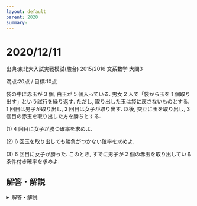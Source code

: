 ```yaml
---
layout: default
parent: 2020
summary: 
---
```


# 2020/12/11

出典:東北大入試実戦模試(駿台) 2015/2016 文系数学 大問3

満点:20点 / 目標:10点

袋の中に赤玉が $3$ 個, 白玉が $5$ 個入っている. 男女 $2$ 人で「袋から玉を $1$ 個取り出す」という試行を繰り返す. ただし, 取り出した玉は袋に戻さないものとする.  
$1$ 回目は男子が取り出し, $2$ 回目は女子が取り出す. 以後, 交互に玉を取り出し, $3$ 個目の赤玉を取り出した方を勝ちとする.

(1) $4$ 回目に女子が勝つ確率を求めよ.

(2) $6$ 回玉を取り出しても勝負がつかない確率を求めよ.

(3) $6$ 回目に女子が勝った. このとき, すでに男子が $2$ 個の赤玉を取り出している条件付き確率を求めよ.

<div style="page-break-before:always"></div>

## 解答・解説

<details markdown="1">
<summary>解答・解説</summary>

確率の問題です. 書いてあるとおりに式を立てて計算するだけです. まあそれが難しいんですけどね.
特に (3) が大変で, 今すぐにできるようなものでもないのですが, (1) と (2) は今の段階でもできるはずです. よく読んで書き方を真似てみましょう.

何度も言っていますが「場合の数と確率」では立式の理由を書かないと絶対に点数はもらえません. 私は優しいので突き返して再提出を求めますが, 黙って受け取って「採点対象外です」と返されても文句は言えないので, そのくらいの覚悟はしておきましょう.

- (1)は4点です.
    - 「互いに排反」を書き落とすと-3点
- (2)は6点です.
    - 否定文で書かれているので, 見た瞬間に余事象の活用を考えたと思います. よく検討して, 計算が楽な方を選びましょう
    - 全通り書き出すと途中で詰まります. 早めに規則性に気付きたい
- (3)は10点です.
    - 考え方を記述していれば, 適宜加点
    - 難しいです

![mathterro_20201211.jpg](https://qiita-image-store.s3.ap-northeast-1.amazonaws.com/0/559517/3897ec94-e7ad-c822-116f-9c1834adc74e.jpeg)

</details>